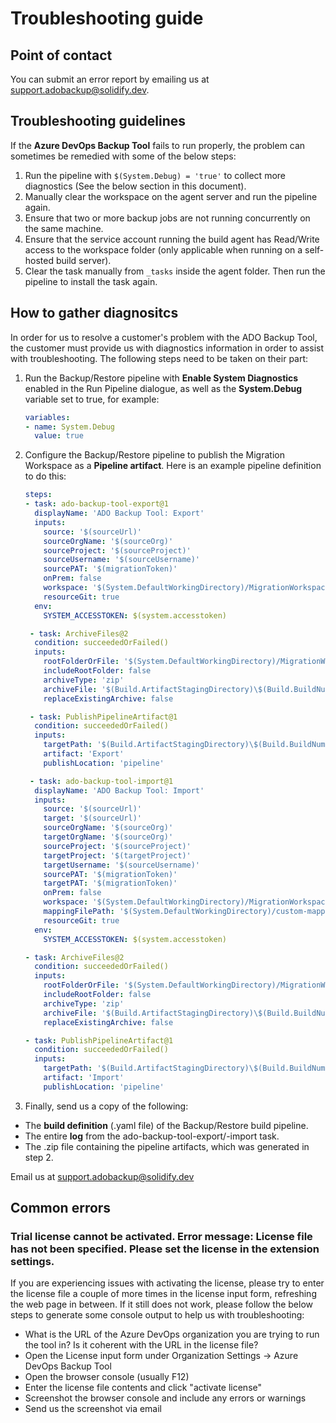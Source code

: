 # Troubleshooting guide

## Point of contact

You can submit an error report by emailing us at <support.adobackup@solidify.dev>.

## Troubleshooting guidelines

If the **Azure DevOps Backup Tool** fails to run properly, the problem can sometimes be remedied with some of the below steps:

1. Run the pipeline with `$(System.Debug) = 'true'` to collect more diagnostics (See the below section in this document).
1. Manually clear the workspace on the agent server and run the pipeline again.
1. Ensure that two or more backup jobs are not running concurrently on the same machine.
1. Ensure that the service account running the build agent has Read/Write access to the workspace folder (only applicable when running on a self-hosted build server).
1. Clear the task manually from `_tasks` inside the agent folder. Then run the pipeline to install the task again.

## How to gather diagnositcs

In order for us to resolve a customer's problem with the ADO Backup Tool, the customer must provide us with diagnostics information in order to assist with troubleshooting. The following steps need to be taken on their part:

1. Run the Backup/Restore pipeline with **Enable System Diagnostics** enabled in the Run Pipeline dialogue, as well as the **System.Debug** variable set to true, for example:
   ```yaml
   variables:
   - name: System.Debug
     value: true
   ```
1. Configure the Backup/Restore pipeline to publish the Migration Workspace as a **Pipeline artifact**. Here is an example pipeline definition to do this:
   ```yaml
   steps:
   - task: ado-backup-tool-export@1
     displayName: 'ADO Backup Tool: Export'
     inputs:
       source: '$(sourceUrl)'
       sourceOrgName: '$(sourceOrg)'
       sourceProject: '$(sourceProject)'
       sourceUsername: '$(sourceUsername)'
       sourcePAT: '$(migrationToken)'
       onPrem: false
       workspace: '$(System.DefaultWorkingDirectory)/MigrationWorkspace'
       resourceGit: true
     env:
       SYSTEM_ACCESSTOKEN: $(system.accesstoken)

    - task: ArchiveFiles@2
     condition: succeededOrFailed()
     inputs: 
       rootFolderOrFile: '$(System.DefaultWorkingDirectory)/MigrationWorkspace'
       includeRootFolder: false
       archiveType: 'zip'
       archiveFile: '$(Build.ArtifactStagingDirectory)\$(Build.BuildNumber)-EXPORT.zip'
       replaceExistingArchive: false

    - task: PublishPipelineArtifact@1
     condition: succeededOrFailed()
     inputs:
       targetPath: '$(Build.ArtifactStagingDirectory)\$(Build.BuildNumber)-EXPORT.zip'
       artifact: 'Export'
       publishLocation: 'pipeline'

    - task: ado-backup-tool-import@1
     displayName: 'ADO Backup Tool: Import'
     inputs:
       source: '$(sourceUrl)'
       target: '$(sourceUrl)'
       sourceOrgName: '$(sourceOrg)'
       targetOrgName: '$(sourceOrg)'
       sourceProject: '$(sourceProject)'
       targetProject: '$(targetProject)'
       targetUsername: '$(sourceUsername)'
       sourcePAT: '$(migrationToken)'
       targetPAT: '$(migrationToken)'
       onPrem: false
       workspace: '$(System.DefaultWorkingDirectory)/MigrationWorkspace'
       mappingFilePath: '$(System.DefaultWorkingDirectory)/custom-mappings'
       resourceGit: true
     env:
       SYSTEM_ACCESSTOKEN: $(system.accesstoken)

   - task: ArchiveFiles@2
     condition: succeededOrFailed()
     inputs: 
       rootFolderOrFile: '$(System.DefaultWorkingDirectory)/MigrationWorkspace'
       includeRootFolder: false
       archiveType: 'zip'
       archiveFile: '$(Build.ArtifactStagingDirectory)\$(Build.BuildNumber)-IMPORT.zip'
       replaceExistingArchive: false

   - task: PublishPipelineArtifact@1
     condition: succeededOrFailed()
     inputs:
       targetPath: '$(Build.ArtifactStagingDirectory)\$(Build.BuildNumber)-IMPORT.zip'
       artifact: 'Import'
       publishLocation: 'pipeline'
   ```
1. Finally, send us a copy of the following:
  - The **build definition** (.yaml file) of the Backup/Restore build pipeline.
  - The entire **log** from the ado-backup-tool-export/-import task.
  - The .zip file containing the pipeline artifacts, which was generated in step 2.

Email us at <support.adobackup@solidify.dev>

## Common errors

### Trial license cannot be activated. Error message: License file has not been specified. Please set the license in the extension settings.

If you are experiencing issues with activating the license, please try to enter the license file a couple of more times in the license input form, refreshing the web page in between. If it still does not work, please follow the below steps to generate some console output to help us with troubleshooting:
 
- What is the URL of the Azure DevOps organization you are trying to run the tool in? Is it coherent with the URL in the license file?
- Open the License input form under Organization Settings -> Azure DevOps Backup Tool
- Open the browser console (usually F12)
- Enter the license file contents and click "activate license"
- Screenshot the browser console and include any errors or warnings
- Send us the screenshot via email
